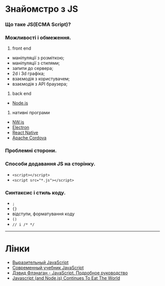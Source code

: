 # Знайомстро з JS
### Що таке JS(ECMA Script)?
### Можливості і обмеження.
1. front end
 - маніпуляції з розміткою;
 - маніпуляції з стилями;
 - запити до сервера;
 - 2d і 3d графіка;
 - взаємодія з користувачем;
 - взаємодія з API браузера;
 
1. back end
 - [Node.js](https://nodejs.org/)

1. нативні програми
 - [NW.js](https://nwjs.io/)
 - [Electron](https://electron.atom.io/)
 - [React Native](https://facebook.github.io/react-native/)
 - [Apache Cordova](https://cordova.apache.org/)

### Проблемні сторони.
### Способи додавання JS на сторінку.
 - `<script></script>`
 - `<script src="*.js"></script>`

### Синтаксис і стиль коду.
 - `;`
 - `{}`
 - відступи, форматування коду
 - `()`
 - `// i /* */`

---
# Лінки
- [Выразительный JavaScript](https://habrahabr.ru/post/240219/)
- [Современный учебник JavaScript](https://learn.javascript.ru)
- [Дэвид Флэнаган - JavaScript. Подробное руководство](https://www.dropbox.com/s/s3trgv5xvsypklg/Devid_Flenagan_-_JavaScript_Podrobnoe_rukovod.pdf?dl=0)
- [Javascript (and Node.js) Continues To Eat The World](https://medium.com/presence-product-group/javascript-and-node-js-continue-to-eat-the-world-d41918a0615b)
